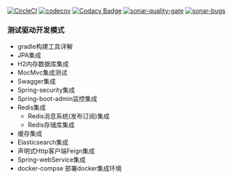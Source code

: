 [![CircleCI](https://circleci.com/gh/2345free/gs-tdd.svg?style=svg)](https://circleci.com/gh/2345free/gs-tdd)
[![codecov](https://codecov.io/gh/2345free/gs-tdd/branch/master/graph/badge.svg)](https://codecov.io/gh/2345free/gs-tdd)
[![Codacy Badge](https://api.codacy.com/project/badge/Grade/ee3c29b4164d4ce090170fa1da5a80dc)](https://www.codacy.com/app/2345free/gs-tdd?utm_source=github.com&amp;utm_medium=referral&amp;utm_content=2345free/gs-tdd&amp;utm_campaign=Badge_Grade)
[![sonar-quality-gate](https://sonarcloud.io/api/project_badges/measure?project=2345free_gs-tdd&metric=alert_status)](https://sonarcloud.io/dashboard?id=2345free_gs-tdd)
[![sonar-bugs](https://sonarcloud.io/api/project_badges/measure?project=2345free_gs-tdd&metric=bugs)](https://sonarcloud.io/dashboard?id=2345free_gs-tdd)

### 测试驱动开发模式
  - gradle构建工具详解
  - JPA集成
  - H2内存数据库集成
  - MocMvc集成测试
  - Swagger集成
  - Spring-security集成
  - Spring-boot-admin监控集成
  - Redis集成
    - Redis消息系统(发布订阅)集成
    - Redis存储库集成
  - 缓存集成
  - Elasticsearch集成
  - 声明式Http客户端Feign集成
  - Spring-webService集成
  - docker-compse 部署docker集成环境